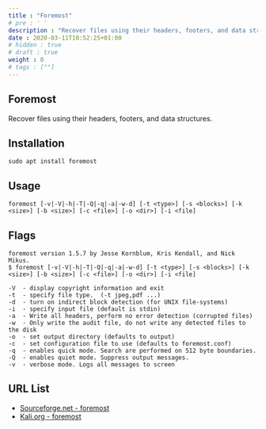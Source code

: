 ```yaml
---
title : "Foremost"
# pre : ' '
description : "Recover files using their headers, footers, and data structures."
date : 2020-03-11T10:52:25+01:00
# hidden : true
# draft : true
weight : 0
# tags : [""]
---
```


## Foremost

Recover files using their headers, footers, and data structures.

## Installation

```plain
sudo apt install foremost
```

## Usage

```plain
foremost [-v|-V|-h|-T|-Q|-q|-a|-w-d] [-t <type>] [-s <blocks>] [-k <size>] [-b <size>] [-c <file>] [-o <dir>] [-i <file]
```

## Flags

```plain
foremost version 1.5.7 by Jesse Kornblum, Kris Kendall, and Nick Mikus.
$ foremost [-v|-V|-h|-T|-Q|-q|-a|-w-d] [-t <type>] [-s <blocks>] [-k <size>] [-b <size>] [-c <file>] [-o <dir>] [-i <file]

-V  - display copyright information and exit
-t  - specify file type.  (-t jpeg,pdf ...)
-d  - turn on indirect block detection (for UNIX file-systems)
-i  - specify input file (default is stdin)
-a  - Write all headers, perform no error detection (corrupted files)
-w  - Only write the audit file, do not write any detected files to the disk
-o  - set output directory (defaults to output)
-c  - set configuration file to use (defaults to foremost.conf)
-q  - enables quick mode. Search are performed on 512 byte boundaries.
-Q  - enables quiet mode. Suppress output messages.
-v  - verbose mode. Logs all messages to screen
```

## URL List

- [Sourceforge.net - foremost](http://foremost.sourceforge.net/)
- [Kali.org - foremost](https://tools.kali.org/forensics/foremost)
